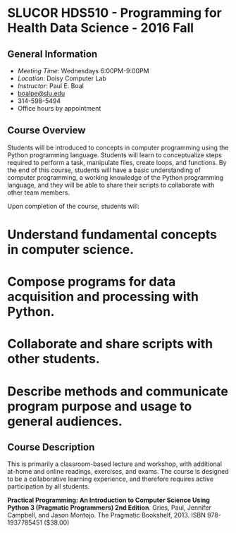 # SLUCOR HDS510 - Programming for Health Data Science - 2016 Fall

## General Information
* _Meeting Time_: Wednesdays 6:00PM-9:00PM
* _Location_: Doisy Computer Lab
* _Instructor_: Paul E. Boal
*  boalpe@slu.edu
*  314-598-5494
*  Office hours by appointment

## Course Overview
Students will be introduced to concepts in computer programming using the Python programming language. Students will learn to conceptualize steps required to perform a task, manipulate files, create loops, and functions. By the end of this course, students will have a basic understanding of computer programming, a working knowledge of the Python programming language, and they will be able to share their scripts to collaborate with other team members.

Upon completion of the course, students will:
# Understand fundamental concepts in computer science.
# Compose programs for data acquisition and processing with Python.
# Collaborate and share scripts with other students.
# Describe methods and communicate program purpose and usage to general audiences.

## Course Description
This is primarily a classroom-based lecture and workshop, with additional at-home and online readings, exercises, and exams. The course is designed to be a collaborative learning experience, and therefore requires active participation by all students.

**Practical Programming: An Introduction to Computer Science Using Python 3 (Pragmatic Programmers) 2nd Edition**. Gries, Paul, Jennifer Campbell, and Jason Montojo. The Pragmatic Bookshelf, 2013. ISBN 978-1937785451 ($38.00)
